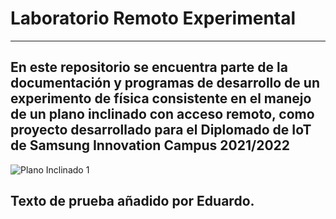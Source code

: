 # Laboratorio Remoto Experimental
---------------------------------
En este repositorio se encuentra parte de la documentación y programas de desarrollo de un experimento de física consistente en el manejo de un plano inclinado con acceso remoto, como proyecto desarrollado para el Diplomado de IoT de Samsung Innovation Campus 2021/2022
---------------------------------
![Plano Inclinado 1](https://user-images.githubusercontent.com/87343531/143146929-555e00f2-3123-42c5-a006-dff3fc246fee.jpg)

Texto de prueba añadido por Eduardo.
---------------------------------
